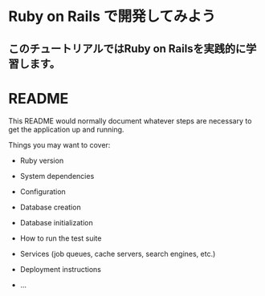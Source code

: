 # Ruby on Rails で開発してみよう

## このチュートリアルではRuby on Railsを実践的に学習します。

# README

This README would normally document whatever steps are necessary to get the
application up and running.

Things you may want to cover:

* Ruby version

* System dependencies

* Configuration

* Database creation

* Database initialization

* How to run the test suite

* Services (job queues, cache servers, search engines, etc.)

* Deployment instructions

* ...
